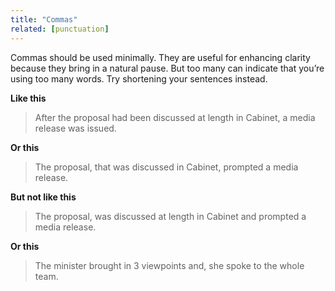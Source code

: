 ```yaml
---
title: "Commas"
related: [punctuation]
---
```


Commas should be used minimally. They are useful for enhancing clarity because they bring in a natural pause. But too many can indicate that you’re using too many words. Try shortening your sentences instead.

**Like this**

> After the proposal had been discussed at length in Cabinet, a media release was issued.

**Or this**

> The proposal, that was discussed in Cabinet, prompted a media release.

**But not like this**

> The proposal, was discussed at length in Cabinet and prompted a media release.

**Or this**

> The minister brought in 3 viewpoints and, she spoke to the whole team.
